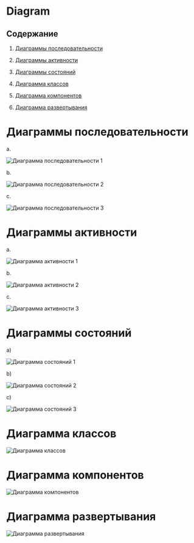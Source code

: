# Diagram

## Содержание

1. [Диаграммы последовательности](https://github.com/ShvedAlexander/TRiTPO/blob/master/Documentation/Diagrams/Diagrams.md#%D0%94%D0%B8%D0%B0%D0%B3%D1%80%D0%B0%D0%BC%D0%BC%D1%8B-%D0%BF%D0%BE%D1%81%D0%BB%D0%B5%D0%B4%D0%BE%D0%B2%D0%B0%D1%82%D0%B5%D0%BB%D1%8C%D0%BD%D0%BE%D1%81%D1%82%D0%B8)

2. [Диаграммы активности](https://github.com/ShvedAlexander/TRiTPO/blob/master/Documentation/Diagrams/Diagrams.md#%D0%94%D0%B8%D0%B0%D0%B3%D1%80%D0%B0%D0%BC%D0%BC%D1%8B-%D0%B0%D0%BA%D1%82%D0%B8%D0%B2%D0%BD%D0%BE%D1%81%D1%82%D0%B8)

3. [Диаграммы состояний](https://github.com/ShvedAlexander/TRiTPO/blob/master/Documentation/Diagrams/Diagrams.md#%D0%94%D0%B8%D0%B0%D0%B3%D1%80%D0%B0%D0%BC%D0%BC%D1%8B-%D1%81%D0%BE%D1%81%D1%82%D0%BE%D1%8F%D0%BD%D0%B8%D0%B9)

4. [Диаграмма классов](https://github.com/ShvedAlexander/TRiTPO/blob/master/Documentation/Diagrams/Diagrams.md#%D0%94%D0%B8%D0%B0%D0%B3%D1%80%D0%B0%D0%BC%D0%BC%D0%B0-%D0%BA%D0%BB%D0%B0%D1%81%D1%81%D0%BE%D0%B2)

5. [Диаграмма компонентов](https://github.com/ShvedAlexander/Diagram/blob/master/README.md#%D0%94%D0%B8%D0%B0%D0%B3%D1%80%D0%B0%D0%BC%D0%BC%D0%B0-%D0%BA%D0%BE%D0%BC%D0%BF%D0%BE%D0%BD%D0%B5%D0%BD%D1%82%D0%BE%D0%B2)

6. [Диаграмма развертывания](https://github.com/ShvedAlexander/Diagram/blob/master/README.md#%D0%94%D0%B8%D0%B0%D0%B3%D1%80%D0%B0%D0%BC%D0%BC%D0%B0-%D1%80%D0%B0%D0%B7%D0%B2%D0%B5%D1%80%D1%82%D1%8B%D0%B2%D0%B0%D0%BD%D0%B8%D1%8F)


# Диаграммы последовательности

a.

![Диаграмма последовательности 1](https://github.com/ShvedAlexander/TRiTPO/blob/master/Documentation/Diagrams/Images/%D0%94%D0%B8%D0%B0%D0%B3%D1%80%D0%B0%D0%BC%D0%BC%D0%B0%20%D0%BF%D0%BE%D1%81%D0%BB%D0%B5%D0%B4%D0%BE%D0%B2%D0%B0%D1%82%D0%B5%D0%BB%D1%8C%D0%BD%D0%BE%D1%81%D1%82%D0%B8%20(1).jpg)
 
 b.
 
![Диаграмма последовательности 2](https://github.com/ShvedAlexander/TRiTPO/blob/master/Documentation/Diagrams/Images/%D0%94%D0%B8%D0%B0%D0%B3%D1%80%D0%B0%D0%BC%D0%BC%D0%B0%20%D0%BF%D0%BE%D1%81%D0%BB%D0%B5%D0%B4%D0%BE%D0%B2%D0%B0%D1%82%D0%B5%D0%BB%D1%8C%D0%BD%D0%BE%D1%81%D1%82%D0%B8%20(2).jpg)

c.

![Диаграмма последовательности 3](https://github.com/ShvedAlexander/TRiTPO/blob/master/Documentation/Diagrams/Images/%D0%94%D0%B8%D0%B0%D0%B3%D1%80%D0%B0%D0%BC%D0%BC%D0%B0%20%D0%BF%D0%BE%D1%81%D0%BB%D0%B5%D0%B4%D0%BE%D0%B2%D0%B0%D1%82%D0%B5%D0%BB%D1%8C%D0%BD%D0%BE%D1%81%D1%82%D0%B8%20(3).jpg)

# Диаграммы активности 

a.

![Диаграмма активности 1](https://github.com/ShvedAlexander/TRiTPO/blob/master/Documentation/Diagrams/Images/%D0%94%D0%B8%D0%B0%D0%B3%D1%80%D0%B0%D0%BC%D0%BC%D0%B0%20%D0%B0%D0%BA%D1%82%D0%B8%D0%B2%D0%BD%D0%BE%D1%81%D1%82%D0%B8%20(1).jpg)

b.

![Диаграмма активности 2](https://github.com/ShvedAlexander/TRiTPO/blob/master/Documentation/Diagrams/Images/%D0%94%D0%B8%D0%B0%D0%B3%D1%80%D0%B0%D0%BC%D0%BC%D0%B0%20%D0%B0%D0%BA%D1%82%D0%B8%D0%B2%D0%BD%D0%BE%D1%81%D1%82%D0%B8%20(2).jpg)

c.

![Диаграмма активности 3](https://github.com/ShvedAlexander/TRiTPO/blob/master/Documentation/Diagrams/Images/%D0%94%D0%B8%D0%B0%D0%B3%D1%80%D0%B0%D0%BC%D0%BC%D0%B0%20%D0%B0%D0%BA%D1%82%D0%B8%D0%B2%D0%BD%D0%BE%D1%81%D1%82%D0%B8%20(3).jpg)

#  Диаграммы состояний

а)

![Диаграмма состояний 1](https://github.com/ShvedAlexander/TRiTPO/blob/master/Documentation/Diagrams/Images/%D0%94%D0%B8%D0%B0%D0%B3%D1%80%D0%B0%D0%BC%D0%BC%D0%B0%20%D1%81%D0%BE%D1%81%D1%82%D0%BE%D1%8F%D0%BD%D0%B8%D0%B9%20(1).jpg)

b)

![Диаграмма состояний 2](https://github.com/ShvedAlexander/TRiTPO/blob/master/Documentation/Diagrams/Images/%D0%94%D0%B8%D0%B0%D0%B3%D1%80%D0%B0%D0%BC%D0%BC%D0%B0%20%D1%81%D0%BE%D1%81%D1%82%D0%BE%D1%8F%D0%BD%D0%B8%D0%B9%20(2).jpg)

c)

![Диаграмма состояний 3](https://github.com/ShvedAlexander/TRiTPO/blob/master/Documentation/Diagrams/Images/%D0%94%D0%B8%D0%B0%D0%B3%D1%80%D0%B0%D0%BC%D0%BC%D0%B0%20%D1%81%D0%BE%D1%81%D1%82%D0%BE%D1%8F%D0%BD%D0%B8%D0%B9%20(3).jpg)

# Диаграмма классов

![Диаграмма классов](https://github.com/ShvedAlexander/TRiTPO/blob/master/Documentation/Diagrams/Images/%D0%94%D0%B8%D0%B0%D0%B3%D1%80%D0%B0%D0%BC%D0%BC%D0%B0%20%D0%BA%D0%BB%D0%B0%D1%81%D1%81%D0%BE%D0%B2.jpg)

# Диаграмма компонентов

![Диаграмма компонентов](https://github.com/ShvedAlexander/TRiTPO/blob/master/Documentation/Diagrams/Images/%D0%94%D0%B8%D0%B0%D0%B3%D1%80%D0%B0%D0%BC%D0%BC%D0%B0%20%D0%BA%D0%BE%D0%BC%D0%BF%D0%BE%D0%BD%D0%B5%D0%BD%D1%82%D0%BE%D0%B2.jpg)

# Диаграмма развертывания

![Диаграмма развертывания](https://github.com/ShvedAlexander/TRiTPO/blob/master/Documentation/Diagrams/Images/%D0%94%D0%B8%D0%B0%D0%B3%D1%80%D0%B0%D0%BC%D0%BC%D0%B0%20%D1%80%D0%B0%D0%B7%D0%B2%D0%B5%D1%80%D1%82%D1%8B%D0%B2%D0%B0%D0%BD%D0%B8%D1%8F.jpg)

